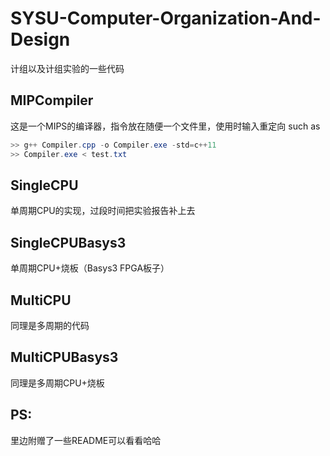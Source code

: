# SYSU-Computer-Organization-And-Design
计组以及计组实验的一些代码

## MIPCompiler
这是一个MIPS的编译器，指令放在随便一个文件里，使用时输入重定向
such as

```powershell
>> g++ Compiler.cpp -o Compiler.exe -std=c++11
>> Compiler.exe < test.txt
```
## SingleCPU
单周期CPU的实现，过段时间把实验报告补上去

## SingleCPUBasys3
单周期CPU+烧板（Basys3 FPGA板子）

## MultiCPU
同理是多周期的代码

## MultiCPUBasys3
同理是多周期CPU+烧板

## PS:
里边附赠了一些README可以看看哈哈
